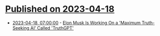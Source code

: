 # [Published on 2023-04-18](index.md)

* [2023-04-18, 07:00:00](https://slashdot.org/story/23/04/18/0627213/elon-musk-is-working-on-a-maximum-truth-seeking-ai-called-truthgpt?utm_source=rss1.0mainlinkanon&utm_medium=feed) - [Elon Musk Is Working On a 'Maximum Truth-Seeking AI' Called 'TruthGPT'](https://slashdot.org/story/23/04/18/0627213/elon-musk-is-working-on-a-maximum-truth-seeking-ai-called-truthgpt?utm_source=rss1.0mainlinkanon&utm_medium=feed)
